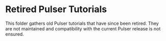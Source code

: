 # Retired Pulser Tutorials

This folder gathers old Pulser tutorials that have since been retired. They are not maintained and compatibility with the current Pulser release is not ensured.
